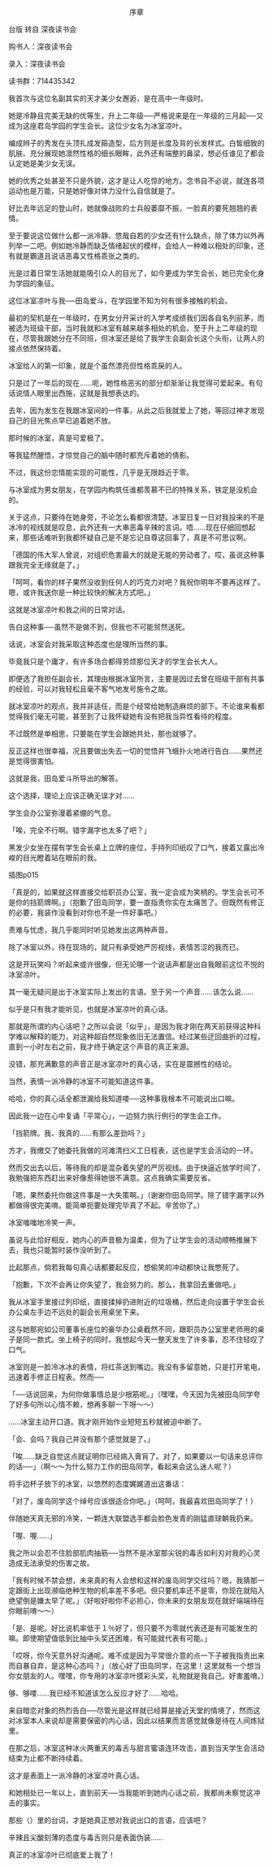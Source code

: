 <p align="center">序章</p>

台版 转自 深夜读书会

购书人：深夜读书会

录入：深夜读书会

读书群：714435342

我首次与这位名副其实的天才美少女邂逅，是在高中一年级时。

她是冷静且完美无缺的优等生，升上二年级──严格说来是在一年级的三月起──又成为这座君岛学园的学生会长。这位少女名为冰室凉叶。

编成辫子的秀发在头顶扎成发箍造型，后方则是长度及背的长发样式。白皙细致的肌肤、充分展现她凛然性格的细长眼眸，此外还有端整的鼻梁，想必任谁见了都会认定她是美少女无误。

她的优秀之处甚至不只是外貌，这才是让人吃惊的地方。念书自不必说，就连各项运动也是万能，只是她好像对体力没什么自信就是了。

好比去年远足的登山时，她就像战败的士兵般萎靡不振，一脸真的要死翘翘的表情。

至于要说这位做什么都一派冷静、悠哉自若的少女还有什么缺点，除了体力以外再列举一二吧。例如她冷静而缺乏情绪起伏的模样，会给人一种难以相处的印象，还有就是霸道且说话恶毒又性格乖张之类的。

光是过着日常生活她就能吸引众人的目光了，如今更成为学生会长，她已完全化身为学园的象征。

这位冰室凉叶与我──田岛爱斗，在学园里不知为何有很多接触的机会。

最初的契机是在一年级时，在男女分开采计的入学考成绩我们因各自名列前茅，而被选为班级干部，当时我就和冰室有越来越多相处的机会。至于升上二年级的现在，尽管我跟她分在不同班，但冰室还是给了我学生会副会长这个头衔，让两人的接点依然保持着。

冰室给人的第一印象，就是个虽然漂亮但性格乖戾的人。

只是过了一年后的现在……呃，她性格恶劣的部分却渐渐让我觉得可爱起来。有句话说情人眼里出西施，这就是我想表达的。

去年，因为发生在我跟冰室间的一件事，从此之后我就爱上了她，等回过神才发现自己的目光焦点早已追着她不放。

那时候的冰室，真是可爱极了。

等我猛然醒悟，才惊觉自己的脑中随时都充斥着她的倩影。

不过，我这份恋情能实现的可能性，几乎是无限趋近于零。

与冰室成为男女朋友，在学园内构筑任谁都羡慕不已的特殊关系，铁定是没机会的。

关于这点，只要待在她身旁，不论怎么看都很清楚。冰室日复一日对我投来的不是冰冷的视线就是叹息，此外还有一大串恶毒辛辣的言词。唔……现在仔细回想起来，那些话难听到我都怀疑自己是不是忘记自尊这回事了，真是不可思议啊。

「德国的伟大军人曾说，对组织危害最大的就是无能的劳动者了。哎，虽说这种事跟我完全无缘就是了。」

「呵呵，看你的样子果然没收到任何人的巧克力对吧？我祝你明年不要再这样了。嗯，或许我送你是一种比较快的解决方式吧。」

这就是冰室凉叶和我之间的日常对话。

告白这种事──虽然不是做不到，但我也不可能贸然送死。

话说，冰室会对我采取这种态度也是理所当然的事。

毕竟我只是个庸才，有许多场合都得劳烦那位天才的学生会长大人。

即便选了我担任副会长，其理由根据冰室所言，主要是因过去曾在班级干部有共事的经验，可以对我轻松且毫不客气地发号施令之故。

就冰室凉叶的观点，我并非适任，而是个经常给她制造麻烦的部下。不论谁来看都觉得我们毫无可能，甚至到了让我怀疑她有没有把我当异性看待的程度。

不过既然是单相思，只要能在学生会跟她共处，那也就够了。

反正这样也很幸福，况且要做出失去一切的觉悟并飞蛾扑火地进行告白……果然还是觉得很害怕。

这就是我，田岛爱斗所导出的解答。

这个选择，理论上应该正确无误才对……

学生会办公室弥漫着紧绷的气息。

「唉，完全不行啊。错字漏字也太多了吧？」

黑发少女坐在摆有学生会长桌上立牌的座位，手持列印纸叹了口气，接着又露出冷峻的目光瞪着站在眼前的我。

插图p015

「真是的，如果就这样直接交给职员办公室，我一定会成为笑柄的。学生会长可不是你的挡箭牌啊。」（抱歉了田岛同学，要一直指责你实在太痛苦了。但既然有修正的必要，我装作没看到对你也不是一件好事吧。）

责难与忧虑，我几乎能同时听见她发出这两种声音。

除了冰室以外，待在现场的，就只有承受她严厉视线，表情苦涩的我而已。

这是开玩笑吗？听起来或许很像，但无论哪一个说话声都是出自我眼前这位不悦的冰室凉叶。

其一毫无疑问是出于冰室实际上发出的言语。至于另一个声音……该怎么说……

似乎是只有我才能听见，也就是冰室凉叶的真心话。

那就是所谓的内心话吧？之所以会说「似乎」，是因为我才刚在两天前获得这种科学难以解释的能力，对这种超自然现象依旧无法置信。经过某些迂回曲折的过程，直到一小时左右之前，我才终于确定这个声音的真正来源。

没错，那充满歉意的声音正是冰室凉叶的真心话，实在是震撼性的结论。

当然，表情一派冷静的冰室不可能知道这件事。

哈哈，你的真心话全都泄漏给我知道喽──这种事我根本不可能说出口嘛。

因此我一边在心中复诵「平常心」，一边努力执行例行的学生会工作。

「挡箭牌。我、我真的……有那么差劲吗？」

方才，我缴交了她委托我做的河滩清扫义工日程表，这也是学生会活动的一环。

然而交出去以后，等待我的却是混杂着失望的严厉视线。由于快逼近放学时间了，我勉强把东西赶出来好像惹得她很不满意。这点我确实需要反省。

「嗯，果然委托你做这件事是一大失策啊。」（谢谢你田岛同学。除了错字漏字以外都做得很完美唷。能简单扼要处理完毕真了不起。辛苦你了。）

冰室嗤嗤地冷笑一声。

虽说与此恰好相反，她内心的声音极为温柔，但为了让学生会的活动顺畅推展下去，我也只能暂时装作没听到了。

比起那点，倘若我每句真心话都要起反应，想偷笑的冲动都快让我憋死了。

「抱歉，下次不会再让你失望了，我会努力的。那么，我拿回去重做吧。」

我从冰室手里接过列印纸，直接揉掉扔进附近的垃圾桶，然后走向设置于学生会长办公桌左手边不远处的副会长用桌坐下来。

这与她那宛如公司董事长座位的豪华办公桌截然不同，跟职员办公室里老师用的桌子是同一款式。坐上椅子的同时，我想起今天一整天发生了许多事，忍不住轻叹了口气。

冰室则是一脸冷冰冰的表情，将红茶送到嘴边。我没有多留意她，只是打开笔电，迅速着手修正日程表。然而──

「──话说回来，为何你做事情总是少根筋呢。」（嘿嘿，今天因为先被田岛同学夸了好多句所以心情不赖，想再多聊一下呀～～）

……冰室主动开口道。我才刚开始作业短短五秒就被迫中断了。

「会、会吗？我自己并没有那个感觉就是了。」

「唉……缺乏自觉这点就证明你已经病入膏肓了。对了，如果要以一句话来总评你的话──」（啊～～为什么努力工作的田岛同学，看起来会这么迷人呢？）

将手边杯子放下的冰室，以悠然的态度娓娓道出这番话：

「对了，废岛同学这个绰号应该很适合你吧。」（呵呵，我最喜欢田岛同学了！）

伴随她天真无邪的冷笑，一颗连大联盟选手都会脸色发青的刚猛直球朝我扔来。

「喔、喔……」

我之所以会忍不住脸部肌肉抽筋──当然不是冰室那尖锐的毒舌如利刃对我的心灵造成无法承受的伤害之故。

「我有时候不禁会想，未来真的有人会想和这样的废岛同学交往吗？嗯，我猜那一定跟街上出现濒临绝种生物的机率差不多吧。但只要机率还不是零，你现在就陷入绝望倒是嫌太早了呢。」（好啦好啦你不必担心，你未来的女朋友现在就好端端待在你眼前唷～～）

「是、是呢。好比说机率低于１％好了，但只要不为零就代表还是有可能发生的嘛。即使期望值低到比抽中头奖还困难，有可能就代表有可能。」

「哎呀，你今天意外好沟通呢。难不成是因为平常很介意的点一下子被我指责出来而自暴自弃，是这种心态吗？」（放心好了田岛同学，在这里！这里就有一个想当你女朋友的人。嘿嘿，你专用的冰室凉叶摸彩头奖，礼物就是我自己。好害羞唷。）

够、够喽……我已经不知道该怎么反应才好了……哈哈。

来自暗恋对象的热烈告白──尽管光是这样就已经算是接近天堂的情境了，然而这对冰室本人来说却是需要保密的内心话，因此以结果而言感觉就像是待在人间炼狱里。

在那之后，冰室这种冰火两重天的毒舌与甜言蜜语连环攻击，直到当天学生会活动结束为止都不断持续着。

这才是表面上一派冷静的冰室凉叶真心话。

和她相处已一年以上，直到前天──当我能听到她内心话之前，我都尚未察觉这冲击的事实。

那些（）里的台词，才是她真正想对我说出口的言语，应该吧？

辛辣且尖酸刻薄的态度与毒舌则只是表面伪装……

真正的冰室凉叶已彻底爱上我了！

